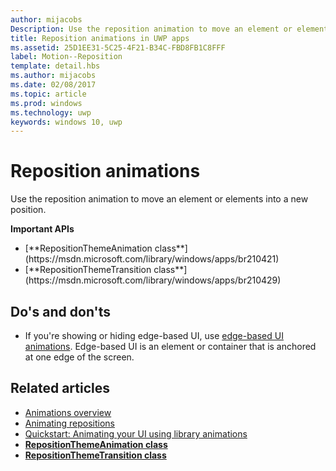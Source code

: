 ---author: mijacobsDescription: Use the reposition animation to move an element or elements into a new position.title: Reposition animations in UWP appsms.assetid: 25D1EE31-5C25-4F21-B34C-FBD8FB1C8FFFlabel: Motion--Repositiontemplate: detail.hbsms.author: mijacobsms.date: 02/08/2017ms.topic: articlems.prod: windowsms.technology: uwpkeywords: windows 10, uwp---# Reposition animations<link rel="stylesheet" href="https://az835927.vo.msecnd.net/sites/uwp/Resources/css/custom.css">Use the reposition animation to move an element or elements into a new position.<div class="important-apis" ><b>Important APIs</b><br/><ul><li>[**RepositionThemeAnimation class**](https://msdn.microsoft.com/library/windows/apps/br210421)</li><li>[**RepositionThemeTransition class**](https://msdn.microsoft.com/library/windows/apps/br210429)</li></ul></div>## Do's and don'ts-   If you're showing or hiding edge-based UI, use [edge-based UI animations](motion-edgebased.md). Edge-based UI is an element or container that is anchored at one edge of the screen.## Related articles* [Animations overview](https://msdn.microsoft.com/library/windows/apps/mt187350)* [Animating repositions](https://msdn.microsoft.com/library/windows/apps/xaml/jj649434)* [Quickstart: Animating your UI using library animations](https://msdn.microsoft.com/library/windows/apps/xaml/hh452703)* [**RepositionThemeAnimation class**](https://msdn.microsoft.com/library/windows/apps/br210421)* [**RepositionThemeTransition class**](https://msdn.microsoft.com/library/windows/apps/br210429) 